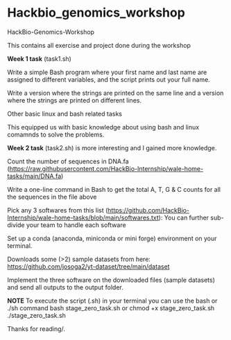 # Hackbio_genomics_workshop

HackBio-Genomics-Workshop

This contains all exercise and project done during the workshop

**Week 1 task** (task1.sh)

Write a simple Bash program where your first name and last name are assigned to different variables,  and the script prints out your full name.

Write a version where the strings are printed on the same line and a version where the strings are printed on different lines.

Other basic linux and bash related tasks 

This equipped us with basic knowledge about using bash and linux comamnds to solve the problems.

**Week 2 task** (task2.sh) is more interesting and I gained more knowledge.

Count the number of sequences in DNA.fa (https://raw.githubusercontent.com/HackBio-Internship/wale-home-tasks/main/DNA.fa)

Write a one-line command in Bash to get the total A, T, G & C counts for all the sequences in the file above

Pick any 3 softwares from this list (https://github.com/HackBio-Internship/wale-home-tasks/blob/main/softwares.txt): You can further sub-divide your team to handle each software

Set up a conda (anaconda, miniconda or mini forge) environment on your terminal.

Downloads some (>2) sample datasets from here: https://github.com/josoga2/yt-dataset/tree/main/dataset

Implement the three software on the downloaded files (sample datasets) and send all outputs to the output folder.

**NOTE**
To execute the script (.sh) in your terminal you can use the bash or ./sh command
bash stage_zero_task.sh
or
chmod +x stage_zero_task.sh
./stage_zero_task.sh


Thanks for reading/.
